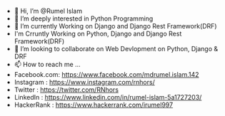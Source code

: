 - 👋 Hi, I’m @Rumel Islam
- 👀 I’m deeply interested in Python Programming
- 🌱 I’m currently Working on Django and Django Rest Framework(DRF)
- I'm Crruntly Working on Python, Django and Django Rest Framework(DRF)
- 💞️ I’m looking to collaborate on Web Devlopment on Python, Django & DRF
- 📫 How to reach me ...
- Facebook.com: https://www.facebook.com/mdrumel.islam.142
- Instagram : https://www.instagram.com/rnhors/
- Twitter : https://twitter.com/RNhors
- LinkedIn : https://www.linkedin.com/in/rumel-islam-5a1727203/
- HackerRank : https://www.hackerrank.com/irumel997

<!---
RumelNHORS/RumelNHORS is a ✨ special ✨ repository because its `README.md` (this file) appears on your GitHub profile.
You can click the Preview link to take a look at your changes.
--->
